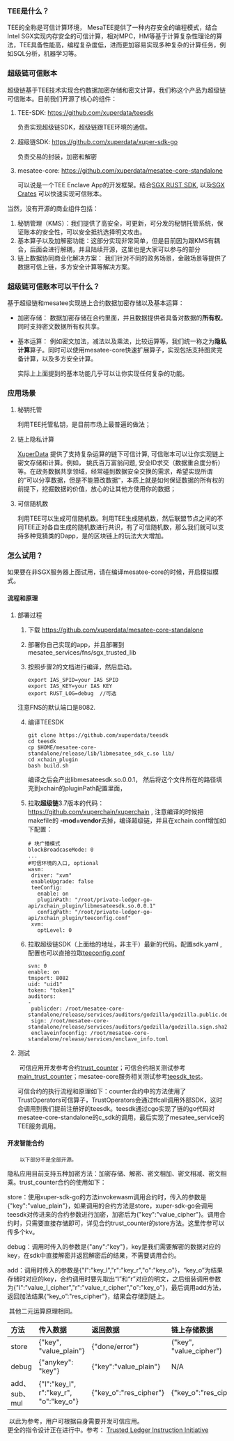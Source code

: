 ### TEE是什么？ 

TEE的全称是可信计算环境， MesaTEE提供了一种内存安全的编程模式，结合Intel SGX实现内存安全的可信计算，相对MPC，HM等基于计算复杂性理论的算法，TEE具备性能高，编程复杂度低，进而更加容易实现多种复杂的计算任务，例如SQL分析，机器学习等。

### 超级链可信账本

超级链基于TEE技术实现合约数据加密存储和密文计算，我们称这个产品为超级链可信账本。目前我们开源了核心的组件：

1. TEE-SDK: https://github.com/xuperdata/teesdk

   负责实现超级链SDK，超级链跟TEE环境的通信。

2. 超级链SDK:  https://github.com/xuperdata/xuper-sdk-go

   负责交易的封装，加密和解密

3. mesatee-core: https://github.com/xuperdata/mesatee-core-standalone

   可以说是一个TEE Enclave App的开发框架。结合[SGX RUST SDK](https://github.com/apache/incubator-teaclave-sgx-sdk), 以及[SGX Crates](https://github.com/universal-secure-computing-community/crates-sgx) 可以快速实现可信账本。

当然，没有开源的商业组件包括：

1. 秘钥管理（KMS）：我们提供了高安全，可更新，可分发的秘钥托管系统，保证账本的安全性，可以安全抵抗选择明文攻击。
2. 基本算子以及加解密功能：这部分实现非常简单，但是目前因为跟KMS有耦合，后面会进行解耦，并且陆续开源，这里也是大家可以参与的部分
3. 链上数据协同商业化解决方案： 我们针对不同的政务场景，金融场景等提供了数据可信上链，多方安全计算等解决方案。


### 超级链可信账本可以干什么？

基于超级链和mesatee实现链上合约数据加密存储以及基本运算：

* 加密存储： 数据加密存储在合约里面，并且数据提供者具备对数据的**所有权**。同时支持密文数据所有权共享。

* 基本运算： 例如密文加法，减法以及乘法，比较运算等，我们统一称之为**隐私计算**算子。同时可以使用mesatee-core快速扩展算子，实现包括支持图灵完备计算，以及多方安全计算。

  实际上上面提到的基本功能几乎可以让你实现任何复杂的功能。

### 应用场景

1. 秘钥托管

   利用TEE托管私钥，是目前市场上最普遍的做法；

2. 链上隐私计算

   [XuperData](https://xchain.baidu.com/n/case/xuperdata) 提供了支持复杂运算的链下可信计算, 可信账本可以让你实现链上密文存储和计算。例如， 姚氏百万富翁问题, 安全ID求交（数据重合度分析）等。在政务数据共享领域，经常碰到数据安全交换的需求，希望实现所谓的”可以分享数据，但是不能篡改数据“，本质上就是如何保证数据的所有权的前提下，挖掘数据的价值，放心的让其他方使用你的数据；

3. 可信随机数

   利用TEE可以生成可信随机数。利用TEE生成随机数，然后联盟节点之间的不同TEE正对各自生成的随机数进行共识，有了可信随机数，那么我们就可以支持多种竞猜类的Dapp，是的区块链上的玩法大大增加。

### 怎么试用？

如果要在非SGX服务器上面试用，请在编译mesatee-core的时候，开启模拟模式。

#### 流程和原理

1. 部署过程

   1. 下载  https://github.com/xuperdata/mesatee-core-standalone

   2. 部署你自己实现的app，并且部署到mesatee_services/fns/sgx_trusted_lib

   3. 按照步骤2的文档进行编译，然后启动。

      ```
      export IAS_SPID=your IAS SPID
      export IAS_KEY=your IAS KEY
      export RUST_LOG=debug  //可选
      ```

   注意FNS的默认端口是8082.

   4. 编译TEESDK

      ```
      git clone https://github.com/xuperdata/teesdk
      cd teesdk
      cp $HOME/mesatee-core-standalone/release/lib/libmesatee_sdk_c.so lib/
      cd xchain_plugin
      bash build.sh
      ```

      编译之后会产出libmesateesdk.so.0.0.1， 然后将这个文件所在的路径填充到xchain的pluginPath配置里面，

   5. 拉取**超级链**3.7版本的代码： https://github.com/xuperchain/xuperchain , 注意编译的时候把 makefile的 **-mod=vendor**去掉，编译超级链，并且在xchain.conf增加如下配置：

      ```
      # 块广播模式
      blockBroadcaseMode: 0
      ...
      #可信环境的入口, optional
      wasm:
       driver: "xvm"
       enableUpgrade: false
       teeConfig:
         enable: on
         pluginPath: "/root/private-ledger-go-api/xchain_plugin/libmesateesdk.so.0.0.1"
         configPath: "/root/private-ledger-go-api/xchain_plugin/teeconfig.conf"
       xvm:
         optLevel: 0
      ```

     6. 拉取超级链SDK（上面给的地址，非主干）最新的代码。配置sdk.yaml , 配置也可以直接拉取[teeconfig.conf](https://github.com/xuperdata/teesdk/blob/master/xchain_plugin/teeconfig.conf)

         ```
         svn: 0
         enable: on
         tmsport: 8082
         uid: "uid1"
         token: "token1"
         auditors:
         -
          publicder: /root/mesatee-core-standalone/release/services/auditors/godzilla/godzilla.public.der
          sign: /root/mesatee-core-standalone/release/services/auditors/godzilla/godzilla.sign.sha256
          enclaveinfoconfig: /root/mesatee-core-standalone/release/services/enclave_info.toml
         ```

         

2. 测试

   ​	可信应用开发参考合约[trust_counter](https://github.com/xuperchain/xuperchain/blob/master/core/contractsdk/cpp/example/trustops/src/trust_counter.cc)；可信合约相关测试参考[main_trust_counter](https://github.com/xuperdata/xuper-sdk-go/blob/master/example/main_trust_counter.go)；mesatee-core服务相关测试参考[teesdk_test](https://github.com/xuperdata/teesdk/blob/master/teesdk_test.go)。

   ​	可信合约的执行流程和原理如下：counter合约中的方法使用了TrustOperators可信算子，TrustOperators会通过tfcall调用外部SDK，这时会调用到我们提前注册好的teesdk。teesdk通过cgo实现了链的go代码对mesatee-core-standalone的c_sdk的调用，最后实现了mesatee_service的TEE服务调用。

#### 开发智能合约
        以下部分不是全部开源。

​	隐私应用目前支持五种加密方法：加密存储、解密、密文相加、密文相减、密文相乘。trust_counter合约的使用如下：

​	store：使用xuper-sdk-go的方法invokewasm调用合约时，传入的参数是{"key":"value_plain"}，如果调用的合约方法是store，xuper-sdk-go会调用teesdk对传进来的合约参数进行加密，加密后为{"key":"value_cipher"}。调用合约时，只需要直接存储即可，详见合约trust_counter的store方法。这里传参可以传多个kv。

​	debug：调用时传入的参数是{"any":"key"}，key是我们需要解密的数据对应的key，在sdk中直接解密并返回解密后的结果，不需要调用合约。

​	add：调用时传入的参数是{"l":"key_l","r":"key_r","o":"key_o"}，“key_o”为结果存储时对应的key，合约调用时要先取出“l”和“r”对应的明文，之后组装调用参数为{"l":"value_l_cipher","r":"value_r_cipher","o":"key_o"}，最后调用add方法，返回加法结果{“key_o”:"res_cipher"}，结果会存储到链上。

​	其他二元运算原理相同。

| 方法          | 传入数据                               | 返回数据               | 链上存储数据            |
| :------------ | :------------------------------------- | :--------------------- | :---------------------- |
| store         | {"key", "value_plain"}                 | {"done/error"}         | ("key", "value_cipher") |
| debug         | {"anykey": "key"}                      | {"key":"value_plain"}  | N/A                     |
| add、sub、mul | {"l":"key_l", r":"key_r", "o":"key_o"} | {"key_o":"res_cipher"} | {"key_o":"res_cipher"}  |

​	以此为参考，用户可根据自身需要开发可信应用。  
更全的指令设计正在进行中。参考： [Trusted Ledger Instruction Initiative](https://github.com/xuperdata/mesatee-core-standalone/wiki/Proposal:-Trusted-Ledger-Instruction)

